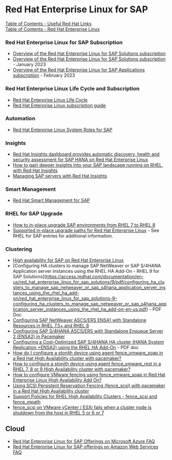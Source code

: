 # Red Hat Enterprise Linux for SAP  

[Table of Contents - Useful Red Hat Links](https://github.com/pslucas0212/UsefulRedHatLinks)  
[Table of Contents - Red Hat Enterprise Linux](https://github.com/pslucas0212/Red-Hat-Enterprise-Linux-Table-of-Contents)

### Red Hat Enterprise Linux for SAP Subscription
- [Overview of the Red Hat Enterprise Linux for SAP Solutions subscription](https://access.redhat.com/solutions/3082481)
- [Overview of the Red Hat Enterprise Linux for SAP Solutions subscription](https://access.redhat.com/solutions/3082481) - January 2023
- [Overview of the Red Hat Enterprise Linux for SAP Applications subscription](https://access.redhat.com/solutions/34169) - February 2023

### Red Hat Enterprise Linux Life Cycle and Subscription
- [Red Hat Enterprise Linux Life Cycle](https://access.redhat.com/support/policy/updates/errata)
- [Red Hat Enterprise Linux subscription guide](https://www.redhat.com/en/resources/Linux-rhel-subscription-guide)

### Automation
- [Red Hat Enterprise Linux System Roles for SAP](https://access.redhat.com/articles/4488731)

### Insights
- [Red Hat Insights dashboard provides automatic discovery, health and security assessment for SAP HANA on Red Hat Enterprise Linux](https://www.redhat.com/en/blog/red-hat-insights-dashboard-provides-automatic-discovery-health-and-security-assessment-sap-hana-red-hat-enterprise-linux)
- [How to gain deeper insights into your SAP landscape running on RHEL, with Red Hat Insights](https://www.redhat.com/en/blog/how-gain-deeper-insights-your-sap-landscape-running-rhel-red-hat-insights)
- [Managing SAP servers with Red Hat Insights](https://www.redhat.com/en/blog/managing-sap-servers-red-hat-insights)


### Smart Management
- [Red Hat Smart Management for SAP](https://www.redhat.com/en/blog/red-hat-smart-management-sap)

### RHEL for SAP Upgrade
- [How to in-place upgrade SAP environments from RHEL 7 to RHEL 8](https://access.redhat.com/solutions/5154031#preparing-non-cloud-or-byos-cloud-systems)
- [Supported in-place upgrade paths for Red Hat Enterprise Linux](https://access.redhat.com/articles/4263361) - See RHEL for SAP entries for additional information.

### Clustering
- [High availability for SAP on Red Hat Enterprise Linux](https://www.redhat.com/en/blog/high-availability-sap-red-hat-enterprise-linux)
- [Configuring HA clusters to manage SAP NetWeaver or SAP S/4HANA Application server instances using the RHEL HA Add-On - RHEL 9 for SAP Solutions[]()](https://access.redhat.com/documentation/en-us/red_hat_enterprise_linux_for_sap_solutions/9/pdf/configuring_ha_clusters_to_manage_sap_netweaver_or_sap_s4hana_application_server_instances_using_the_rhel_ha_add-on/red_hat_enterprise_linux_for_sap_solutions-9-configuring_ha_clusters_to_manage_sap_netweaver_or_sap_s4hana_application_server_instances_using_the_rhel_ha_add-on-en-us.pdf) - PDF Doc
- [Configuring SAP NetWeaver ASCS/ERS ENSA1 with Standalone Resources in RHEL 7.5+ and RHEL 8](https://access.redhat.com/articles/3569681)
- [Configuring SAP S/4HANA ASCS/ERS with Standalone Enqueue Server 2 (ENSA2) in Pacemaker](https://access.redhat.com/articles/3974941)
- [Configuring a Cost-Optimized SAP S/4HANA HA cluster (HANA System Replication +ENSA2) using the RHEL HA Add-On](https://access.redhat.com/documentation/en-us/red_hat_enterprise_linux_for_sap_solutions/8/pdf/configuring_a_cost-optimized_sap_s4hana_ha_cluster_hana_system_replication_ensa2_using_the_rhel_ha_add-on/red_hat_enterprise_linux_for_sap_solutions-8-configuring_a_cost-optimized_sap_s4hana_ha_cluster_hana_system_replication__ensa2__using_the_rhel_ha_add-on-en-us.pdf) - PDF doc
- [How do I configure a stonith device using agent fence_vmware_soap in a Red Hat High Availability cluster with pacemaker?](https://access.redhat.com/solutions/917813)
- [How to configure a stonith device using agent fence_vmware_rest in a RHEL 7, 8 or 9 High Availability cluster with pacemaker?](https://access.redhat.com/solutions/3510461)
- [How to configure VMware fencing using fence_vmware_soap in Red Hat Enterprise Linux High Availability Add On?](https://access.redhat.com/solutions/68064)
- [Using SCSI Persistent Reservation Fencing (fence_scsi) with pacemaker in a Red Hat High Availability cluster](https://access.redhat.com/articles/530533)
- [Support Policies for RHEL High Availability Clusters - fence_scsi and fence_mpath](https://access.redhat.com/articles/3078811)
- [fence_scsi on VMware vCenter / ESXi fails when a cluster node is shutdown from the host in RHEL 5 or 6 or 7](https://access.redhat.com/solutions/457703)
  

## Cloud
- [Red Hat Enterprise Linux for SAP Offerings on Microsoft Azure FAQ](https://access.redhat.com/articles/5456301)
- [Red Hat Enterprise Linux for SAP offerings on Amazon Web Services FAQ](https://access.redhat.com/articles/3671571)
